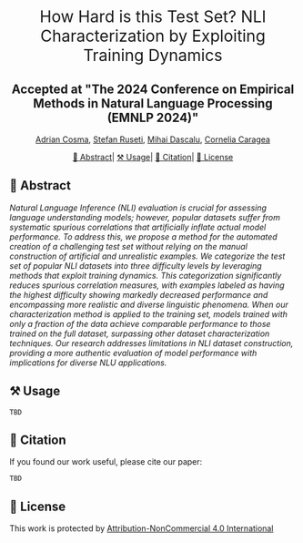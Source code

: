 <h1 align="center"><span style="font-weight:normal">How Hard is this Test Set? NLI Characterization by Exploiting Training Dynamics</h1>
<h2 align="center"> Accepted at "The 2024 Conference on Empirical Methods in Natural Language Processing (EMNLP 2024)"</h2>

<div align="center">

[Adrian Cosma](https://scholar.google.com/citations?user=cdYk_RUAAAAJ&hl=en), [Stefan Ruseti](https://scholar.google.com/citations?user=aEyJTykAAAAJ&hl=en), [Mihai Dascalu](https://scholar.google.ro/citations?user=3L9yY8UAAAAJ&hl=en), [Cornelia Caragea](https://scholar.google.com/citations?user=vkX6VV4AAAAJ&hl=en)
</div>

<div align="center">
  
[📘 Abstract](#intro)|
[⚒️ Usage](#usage)|
[📖 Citation](#citation)|
[📝 License](#license)
</div>

## <a name="intro"></a> 📘 Abstract
_Natural Language Inference (NLI) evaluation is crucial for assessing language understanding models; however, popular datasets suffer from systematic spurious correlations that artificially inflate actual model performance. To address this, we propose a method for the automated creation of a challenging test set without relying on the manual construction of artificial and unrealistic examples. We categorize the test set of popular NLI datasets into three difficulty levels by leveraging methods that exploit training dynamics. This categorization significantly reduces spurious correlation measures, with examples labeled as having the highest difficulty showing markedly decreased performance and encompassing more realistic and diverse linguistic phenomena. When our characterization method is applied to the training set, models trained with only a fraction of the data achieve comparable performance to those trained on the full dataset, surpassing other dataset characterization techniques. Our research addresses limitations in NLI dataset construction, providing a more authentic evaluation of model performance with implications for diverse NLU applications._

## <a name="usage"></a> ⚒️ Usage
```
TBD
```

## <a name="citation"></a> 📖 Citation
If you found our work useful, please cite our paper:

```
TBD
```

## <a name="license"></a> 📝 License

This work is protected by [Attribution-NonCommercial 4.0 International](LICENSE)
